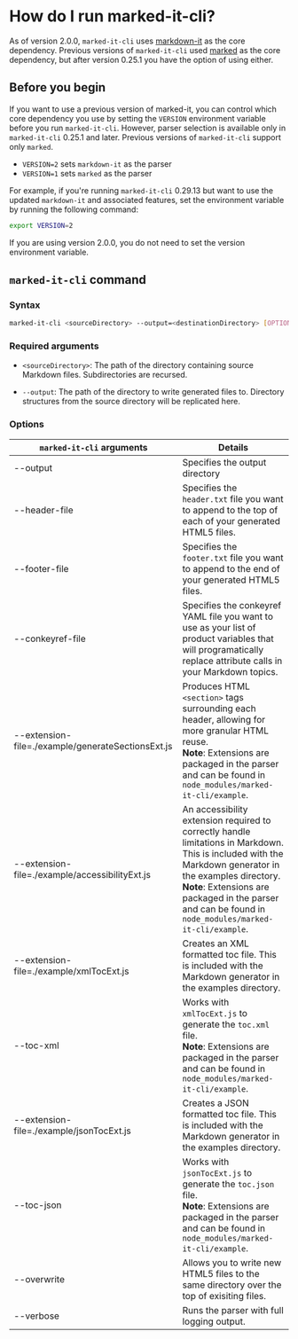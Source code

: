 # How do I run marked-it-cli?

As of version 2.0.0, `marked-it-cli` uses [markdown-it](https://github.com/markdown-it/markdown-it) as the core dependency. Previous versions of `marked-it-cli` used [marked](https://github.com/markedjs/marked) as the core dependency, but after version 0.25.1 you have the option of using either. 

## Before you begin

If you want to use a previous version of marked-it, you can control which core dependency you use by setting the `VERSION` environment variable before you run `marked-it-cli`. However, parser selection is available only in `marked-it-cli` 0.25.1 and later. Previous versions of `marked-it-cli` support only `marked`.

- `VERSION=2` sets `markdown-it` as the parser
- `VERSION=1` sets `marked` as the parser

For example, if you're running `marked-it-cli` 0.29.13 but want to use the updated `markdown-it` and associated features, set the environment variable by running the following command:

```bash
export VERSION=2
```

If you are using version 2.0.0, you do not need to set the version environment variable.

## `marked-it-cli` command

### Syntax

```bash
marked-it-cli <sourceDirectory> --output=<destinationDirectory> [OPTIONS]
```

### Required arguments

- `<sourceDirectory>`:
	The path of the directory containing source Markdown files.  Subdirectories are recursed.
	
- `--output`:
	The path of the directory to write generated files to.  Directory structures from the source directory will be replicated here.


### Options

| `marked-it-cli` arguments | Details | 
|-----|-----|
| --output | Specifies the output directory |
| --header-file | Specifies the `header.txt` file you want to append to the top of each of your generated HTML5 files. |
| --footer-file | Specifies the `footer.txt` file you want to append to the end of your generated HTML5 files. |
| --conkeyref-file | Specifies the conkeyref YAML file you want to use as your list of product variables that will programatically replace attribute calls in your Markdown topics. |
| --extension-file=./example/generateSectionsExt.js | Produces HTML `<section>` tags surrounding each header, allowing for more granular HTML reuse. <br> **Note**: Extensions are packaged in the parser and can be found in `node_modules/marked-it-cli/example`.  |
| --extension-file=./example/accessibilityExt.js | An accessibility extension required to correctly handle limitations in Markdown. This is included with the Markdown generator in the examples directory. <br> **Note**: Extensions are packaged in the parser and can be found in `node_modules/marked-it-cli/example`.  |
| --extension-file=./example/xmlTocExt.js | Creates an XML formatted toc file. This is included with the Markdown generator in the examples directory. |
| --toc-xml | Works with `xmlTocExt.js` to generate the `toc.xml` file. <br> **Note**: Extensions are packaged in the parser and can be found in `node_modules/marked-it-cli/example`. |
| --extension-file=./example/jsonTocExt.js | Creates a JSON formatted toc file. This is included with the Markdown generator in the examples directory. |
| --toc-json | Works with `jsonTocExt.js` to generate the `toc.json` file. <br> **Note**: Extensions are packaged in the parser and can be found in `node_modules/marked-it-cli/example`. |
| --overwrite | Allows you to write new HTML5 files to the same directory over the top of exisiting files. |
| --verbose | Runs the parser with full logging output. |


